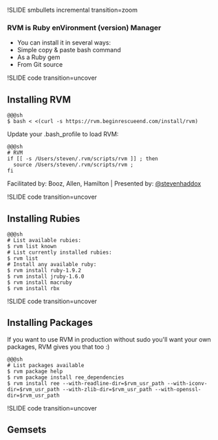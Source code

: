 !SLIDE smbullets incremental transition=zoom
### RVM is Ruby enVironment (version) Manager ###

  * You can install it in several ways:
  * Simple copy &amp; paste bash command
  * As a Ruby gem
  * From Git source

!SLIDE code transition=uncover
## Installing RVM ##

    @@@sh
    $ bash < <(curl -s https://rvm.beginrescueend.com/install/rvm)

Update your .bash\_profile to load RVM:

    @@@sh
    # RVM
    if [[ -s /Users/steven/.rvm/scripts/rvm ]] ; then
      source /Users/steven/.rvm/scripts/rvm ;
    fi
  
<div class="footer">
  Facilitated by: Booz, Allen, Hamilton | Presented by: <a href="http://twitter.com/stevenhaddox">@stevenhaddox</a>
</div>

!SLIDE code transition=uncover
## Installing Rubies ##

    @@@sh
    # List available rubies:
    $ rvm list known
    # List currently installed rubies:
    $ rvm list
    # Install any available ruby:
    $ rvm install ruby-1.9.2
    $ rvm install jruby-1.6.0
    $ rvm install macruby
    $ rvm install rbx

!SLIDE code transition=uncover
## Installing Packages ##

If you want to use RVM in production without sudo you'll want your own packages, RVM gives you that too :)

    @@@sh
    # List packages available
    $ rvm package help
    $ rvm package install ree_dependencies
    $ rvm install ree --with-readline-dir=$rvm_usr_path --with-iconv-dir=$rvm_usr_path --with-zlib-dir=$rvm_usr_path --with-openssl-dir=$rvm_usr_path

!SLIDE code transition=uncover
## Gemsets ##



